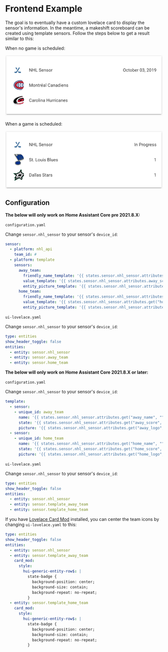# Frontend Example
The goal is to eventually have a custom lovelace card to display the sensor's information. In the meantime, a makeshift scoreboard can be created using template sensors. Follow the steps below to get a result similar to this:

When no game is scheduled:

![No games scheduled](./no_game.png) 

When a game is scheduled:

![With a game scheduled](./with_game.png)

## Configuration
**The below will only work on Home Assistant Core pre 2021.8.X:**

`configuration.yaml`

Change `sensor.nhl_sensor` to your sensor's `device_id`:
```yaml
sensor:
  - platform: nhl_api
    team_id: #
  - platform: template
    sensors:
      away_team:
        friendly_name_template: '{{ states.sensor.nhl_sensor.attributes.away_name }}'
        value_template: '{{ states.sensor.nhl_sensor.attributes.away_score }}'
        entity_picture_template: '{{ states.sensor.nhl_sensor.attributes.away_logo }}'
      home_team:
        friendly_name_template: '{{ states.sensor.nhl_sensor.attributes.home_name }}'
        value_template: '{{ states.sensor.nhl_sensor.attributes.get("home_score", "-") }}'
        entity_picture_template: '{{ states.sensor.nhl_sensor.attributes.home_logo }}'
```
  
`ui-lovelace.yaml`

Change `sensor.nhl_sensor` to your sensor's `device_id`:
```yaml
type: entities
show_header_toggle: false
entities:
  - entity: sensor.nhl_sensor
  - entity: sensor.away_team
  - entity: sensor.home_team
```

**The below will only work on Home Assistant Core 2021.8.X or later:**

`configuration.yaml`

Change `sensor.nhl_sensor` to your sensor's `device_id`:
```yaml
template:
  - sensor:
    - unique_id: away_team
      name: '{{ states.sensor.nhl_sensor.attributes.get("away_name", "") }}'
      state: '{{ states.sensor.nhl_sensor.attributes.get("away_score", "") }}'
      picture: '{{ states.sensor.nhl_sensor.attributes.get("away_logo", "") }}'
  - sensor:
    - unique_id: home_team
      name: '{{ states.sensor.nhl_sensor.attributes.get("home_name", "") }}'
      state: '{{ states.sensor.nhl_sensor.attributes.get("home_score", "") }}'
      picture: '{{ states.sensor.nhl_sensor.attributes.get("home_logo", "") }}'
```
  
`ui-lovelace.yaml`

Change `sensor.nhl_sensor` to your sensor's `device_id`:
```yaml
type: entities
show_header_toggle: false
entities:
  - entity: sensor.nhl_sensor
  - entity: sensor.template_away_team
  - entity: sensor.template_home_team
```

If you have [Lovelace Card Mod](https://github.com/thomasloven/lovelace-card-mod) installed, you can center the team icons by changing `ui-lovelace.yaml` to this:
```yaml
type: entities
show_header_toggle: false
entities:
  - entity: sensor.nhl_sensor
  - entity: sensor.template_away_team
    card_mod:
      style:
        hui-generic-entity-row$: |
          state-badge {
            background-position: center;
            background-size: contain;
            background-repeat: no-repeat;
          }
  - entity: sensor.template_home_team
    card_mod:
      style:
        hui-generic-entity-row$: |
          state-badge {
            background-position: center;
            background-size: contain;
            background-repeat: no-repeat;
          }
```
